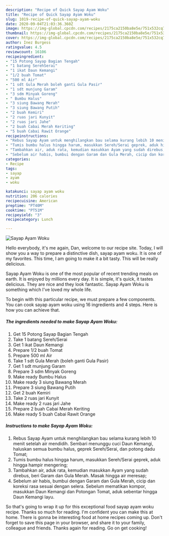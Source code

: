 ```yaml
---
description: "Recipe of Quick Sayap Ayam Woku"
title: "Recipe of Quick Sayap Ayam Woku"
slug: 1019-recipe-of-quick-sayap-ayam-woku
date: 2020-09-04T21:03:36.360Z
image: https://img-global.cpcdn.com/recipes/2175ca2150ba8e5e/751x532cq70/sayap-ayam-woku-foto-resep-utama.jpg
thumbnail: https://img-global.cpcdn.com/recipes/2175ca2150ba8e5e/751x532cq70/sayap-ayam-woku-foto-resep-utama.jpg
cover: https://img-global.cpcdn.com/recipes/2175ca2150ba8e5e/751x532cq70/sayap-ayam-woku-foto-resep-utama.jpg
author: Inez Burgess
ratingvalue: 4.5
reviewcount: 16106
recipeingredient:
- "15 Potong Sayap Bagian Tengah"
- "1 batang SerehSerai"
- "1 ikat Daun Kemangi"
- "1/2 buah Tomat"
- "500 ml Air"
- "1 sdt Gula Merah boleh ganti Gula Pasir"
- "1 sdt munjung Garam"
- "3 sdm Minyak Goreng"
- " Bumbu Halus"
- "3 siung Bawang Merah"
- "3 siung Bawang Putih"
- "2 buah Kemiri"
- "2 ruas jari Kunyit"
- "2 ruas jari Jahe"
- "2 buah Cabai Merah Keriting"
- "5 buah Cabai Rawit Orange"
recipeinstructions:
- "Rebus Sayap Ayam untuk menghilangkan bau selama kurang lebih 10 menit setelah air mendidih. Sembari menunggu cuci Daun Kemangi, haluskan semua bumbu halus, geprek Sereh/Serai, dan potong dadu Tomat;"
- "Tumis bumbu halus hingga harum, masukkan Sereh/Serai geprek, aduk hingga hampir mengering;"
- "Tambahkan air, aduk rata, kemudian masukkan Ayam yang sudah direbus, beri Garam dan Gula Merah. Masak hingga air meresap;"
- "Sebelum air habis, bumbui dengan Garam dan Gula Merah, cicip dan koreksi rasa sesuai dengan selera. Sebelum mematikan kompor, masukkan Daun Kemangi dan Potongan Tomat, aduk sebentar hingga Daun Kemangi layu."
categories:
- Recipe
tags:
- sayap
- ayam
- woku

katakunci: sayap ayam woku 
nutrition: 206 calories
recipecuisine: American
preptime: "PT40M"
cooktime: "PT51M"
recipeyield: "3"
recipecategory: Lunch

---
```



![Sayap Ayam Woku](https://img-global.cpcdn.com/recipes/2175ca2150ba8e5e/751x532cq70/sayap-ayam-woku-foto-resep-utama.jpg)

Hello everybody, it's me again, Dan, welcome to our recipe site. Today, I will show you a way to prepare a distinctive dish, sayap ayam woku. It is one of my favorites. This time, I am going to make it a bit tasty. This will be really delicious.



Sayap Ayam Woku is one of the most popular of recent trending meals on earth. It is enjoyed by millions every day. It is simple, it's quick, it tastes delicious. They are nice and they look fantastic. Sayap Ayam Woku is something which I've loved my whole life.


To begin with this particular recipe, we must prepare a few components. You can cook sayap ayam woku using 16 ingredients and 4 steps. Here is how you can achieve that.

<!--inarticleads1-->

##### The ingredients needed to make Sayap Ayam Woku:

1. Get 15 Potong Sayap Bagian Tengah
1. Take 1 batang Sereh/Serai
1. Get 1 ikat Daun Kemangi
1. Prepare 1/2 buah Tomat
1. Prepare 500 ml Air
1. Take 1 sdt Gula Merah (boleh ganti Gula Pasir)
1. Get 1 sdt munjung Garam
1. Prepare 3 sdm Minyak Goreng
1. Make ready  Bumbu Halus
1. Make ready 3 siung Bawang Merah
1. Prepare 3 siung Bawang Putih
1. Get 2 buah Kemiri
1. Take 2 ruas jari Kunyit
1. Make ready 2 ruas jari Jahe
1. Prepare 2 buah Cabai Merah Keriting
1. Make ready 5 buah Cabai Rawit Orange




<!--inarticleads2-->

##### Instructions to make Sayap Ayam Woku:

1. Rebus Sayap Ayam untuk menghilangkan bau selama kurang lebih 10 menit setelah air mendidih. Sembari menunggu cuci Daun Kemangi, haluskan semua bumbu halus, geprek Sereh/Serai, dan potong dadu Tomat;
1. Tumis bumbu halus hingga harum, masukkan Sereh/Serai geprek, aduk hingga hampir mengering;
1. Tambahkan air, aduk rata, kemudian masukkan Ayam yang sudah direbus, beri Garam dan Gula Merah. Masak hingga air meresap;
1. Sebelum air habis, bumbui dengan Garam dan Gula Merah, cicip dan koreksi rasa sesuai dengan selera. Sebelum mematikan kompor, masukkan Daun Kemangi dan Potongan Tomat, aduk sebentar hingga Daun Kemangi layu.




So that's going to wrap it up for this exceptional food sayap ayam woku recipe. Thanks so much for reading. I'm confident you can make this at home. There is gonna be interesting food at home recipes coming up. Don't forget to save this page in your browser, and share it to your family, colleague and friends. Thanks again for reading. Go on get cooking!
